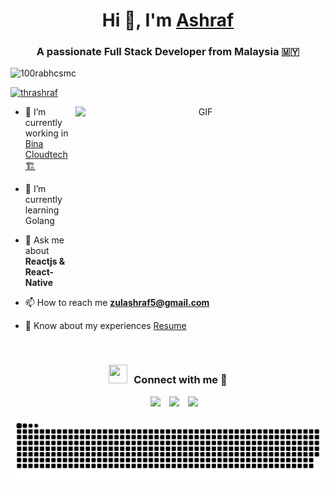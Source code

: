 <h1 align="center">Hi 👋, I'm <a href="https://zulasraf.dev" target="blank">
Ashraf</a></h1>
<h3 align="center">A passionate Full Stack Developer from Malaysia 🇲🇾 </h3>

<p align="left"> <img src="https://komarev.com/ghpvc/?username=thrashraf" alt="100rabhcsmc" /> </p>

<p align="left"> <a href="https://twitter.com/thrashraf" target="blank"><img src="https://img.shields.io/twitter/follow/thrashraf?logo=twitter&style=for-the-badge" alt="thrashraf" /></a> </p>

<a target="_blank" align="center">
  <img align="right" top="500" height="300" width="400" alt="GIF" src="https://media.giphy.com/media/SWoSkN6DxTszqIKEqv/giphy.gif">
</a>

- 🔭 I’m currently working in <a href="https://bina.cloud/" target="blank">Bina Cloudtech 🏗️ </a>

- 🌱 I’m currently learning Golang

- 💬 Ask me about **Reactjs & React-Native**

- 📫 How to reach me **zulashraf5@gmail.com**

- 📄 Know about my experiences <a href="https://www.zulasraf.dev/Zul_Ashraf_Resume.pdf" target="blank">Resume</a>
<br/>
<h3 align="center" > <img src="https://media.giphy.com/media/iY8CRBdQXODJSCERIr/giphy.gif" width="30" height="30" style="margin-right: 10px;">Connect with me 🤝 </h3>

<p align="center">

 <div align="center"  class="icons-social" style="margin-left: 10px;">
        <a style="margin-left: 10px;"  target="_blank" href="https://www.linkedin.com/in/zul-asraf-zulkifli-62a3aa193/">
			<img src="https://img.icons8.com/doodle/40/000000/linkedin--v2.png"></a>
        <a style="margin-left: 10px;" target="_blank" href="https://github.com/thrashraf">
		<img src="https://img.icons8.com/doodle/40/000000/github--v1.png"></a>
		<a style="margin-left: 10px;" target="_blank" href="https://twitter.com/thrashraf">
			<img src="https://img.icons8.com/doodle/1x/twitter-squared--v2.png" ></a>
</div>

</p>

<img src="https://github.com/thrashraf/thrashraf/blob/output/github-contribution-grid-snake.svg" style="display: block; margin: 0 auto;">
